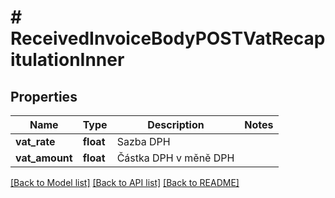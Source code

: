 # # ReceivedInvoiceBodyPOSTVatRecapitulationInner

## Properties

Name | Type | Description | Notes
------------ | ------------- | ------------- | -------------
**vat_rate** | **float** | Sazba DPH |
**vat_amount** | **float** | Částka DPH v měně DPH |

[[Back to Model list]](../../README.md#models) [[Back to API list]](../../README.md#endpoints) [[Back to README]](../../README.md)

